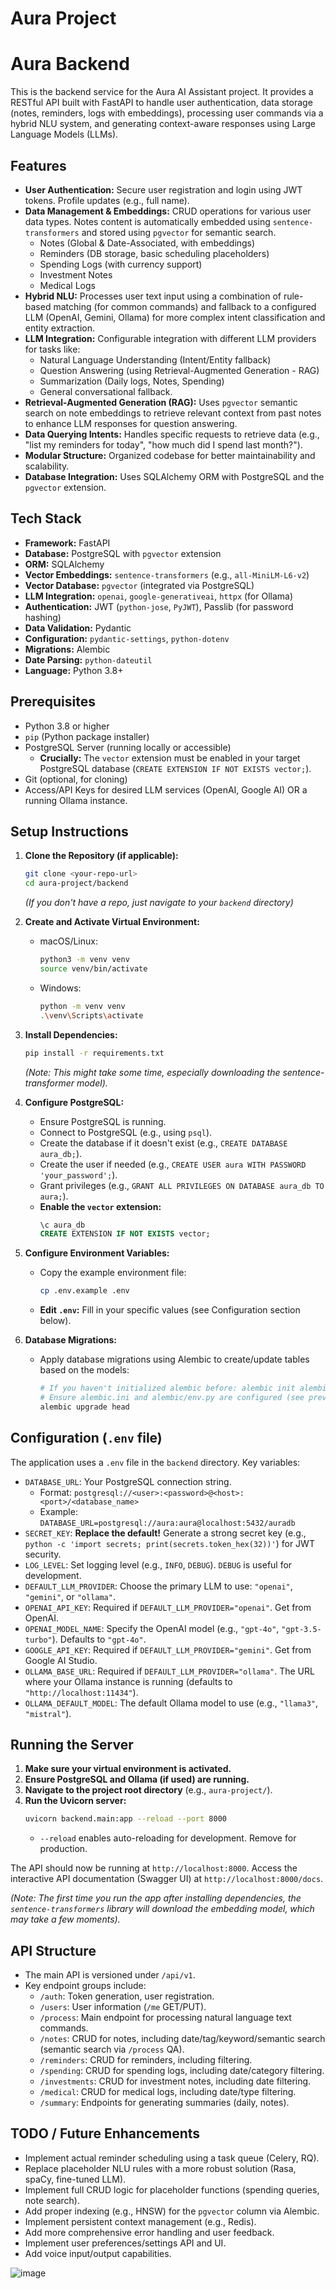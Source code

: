 # Aura Project

# Aura Backend

This is the backend service for the Aura AI Assistant project. It provides a RESTful API built with FastAPI to handle user authentication, data storage (notes, reminders, logs with embeddings), processing user commands via a hybrid NLU system, and generating context-aware responses using Large Language Models (LLMs).

## Features

* **User Authentication:** Secure user registration and login using JWT tokens. Profile updates (e.g., full name).
* **Data Management & Embeddings:** CRUD operations for various user data types. Notes content is automatically embedded using `sentence-transformers` and stored using `pgvector` for semantic search.
    * Notes (Global & Date-Associated, with embeddings)
    * Reminders (DB storage, basic scheduling placeholders)
    * Spending Logs (with currency support)
    * Investment Notes
    * Medical Logs
* **Hybrid NLU:** Processes user text input using a combination of rule-based matching (for common commands) and fallback to a configured LLM (OpenAI, Gemini, Ollama) for more complex intent classification and entity extraction.
* **LLM Integration:** Configurable integration with different LLM providers for tasks like:
    * Natural Language Understanding (Intent/Entity fallback)
    * Question Answering (using Retrieval-Augmented Generation - RAG)
    * Summarization (Daily logs, Notes, Spending)
    * General conversational fallback.
* **Retrieval-Augmented Generation (RAG):** Uses `pgvector` semantic search on note embeddings to retrieve relevant context from past notes to enhance LLM responses for question answering.
* **Data Querying Intents:** Handles specific requests to retrieve data (e.g., "list my reminders for today", "how much did I spend last month?").
* **Modular Structure:** Organized codebase for better maintainability and scalability.
* **Database Integration:** Uses SQLAlchemy ORM with PostgreSQL and the `pgvector` extension.

## Tech Stack

* **Framework:** FastAPI
* **Database:** PostgreSQL with `pgvector` extension
* **ORM:** SQLAlchemy
* **Vector Embeddings:** `sentence-transformers` (e.g., `all-MiniLM-L6-v2`)
* **Vector Database:** `pgvector` (integrated via PostgreSQL)
* **LLM Integration:** `openai`, `google-generativeai`, `httpx` (for Ollama)
* **Authentication:** JWT (`python-jose`, `PyJWT`), Passlib (for password hashing)
* **Data Validation:** Pydantic
* **Configuration:** `pydantic-settings`, `python-dotenv`
* **Migrations:** Alembic
* **Date Parsing:** `python-dateutil`
* **Language:** Python 3.8+

## Prerequisites

* Python 3.8 or higher
* `pip` (Python package installer)
* PostgreSQL Server (running locally or accessible)
    * **Crucially:** The `vector` extension must be enabled in your target PostgreSQL database (`CREATE EXTENSION IF NOT EXISTS vector;`).
* Git (optional, for cloning)
* Access/API Keys for desired LLM services (OpenAI, Google AI) OR a running Ollama instance.

## Setup Instructions

1.  **Clone the Repository (if applicable):**
    ```bash
    git clone <your-repo-url>
    cd aura-project/backend
    ```
    *(If you don't have a repo, just navigate to your `backend` directory)*

2.  **Create and Activate Virtual Environment:**
    * macOS/Linux:
        ```bash
        python3 -m venv venv
        source venv/bin/activate
        ```
    * Windows:
        ```bash
        python -m venv venv
        .\venv\Scripts\activate
        ```

3.  **Install Dependencies:**
    ```bash
    pip install -r requirements.txt
    ```
    *(Note: This might take some time, especially downloading the sentence-transformer model).*

4.  **Configure PostgreSQL:**
    * Ensure PostgreSQL is running.
    * Connect to PostgreSQL (e.g., using `psql`).
    * Create the database if it doesn't exist (e.g., `CREATE DATABASE aura_db;`).
    * Create the user if needed (e.g., `CREATE USER aura WITH PASSWORD 'your_password';`).
    * Grant privileges (e.g., `GRANT ALL PRIVILEGES ON DATABASE aura_db TO aura;`).
    * **Enable the `vector` extension:**
        ```sql
        \c aura_db
        CREATE EXTENSION IF NOT EXISTS vector;
        ```

5.  **Configure Environment Variables:**
    * Copy the example environment file:
        ```bash
        cp .env.example .env
        ```
    * **Edit `.env`:** Fill in your specific values (see Configuration section below).

6.  **Database Migrations:**
    * Apply database migrations using Alembic to create/update tables based on the models:
        ```bash
        # If you haven't initialized alembic before: alembic init alembic
        # Ensure alembic.ini and alembic/env.py are configured (see previous instructions)
        alembic upgrade head
        ```

## Configuration (`.env` file)

The application uses a `.env` file in the `backend` directory. Key variables:

* `DATABASE_URL`: Your PostgreSQL connection string.
    * Format: `postgresql://<user>:<password>@<host>:<port>/<database_name>`
    * Example: `DATABASE_URL=postgresql://aura:aura@localhost:5432/auradb`
* `SECRET_KEY`: **Replace the default!** Generate a strong secret key (e.g., `python -c 'import secrets; print(secrets.token_hex(32))'`) for JWT security.
* `LOG_LEVEL`: Set logging level (e.g., `INFO`, `DEBUG`). `DEBUG` is useful for development.
* `DEFAULT_LLM_PROVIDER`: Choose the primary LLM to use: `"openai"`, `"gemini"`, or `"ollama"`.
* `OPENAI_API_KEY`: Required if `DEFAULT_LLM_PROVIDER="openai"`. Get from OpenAI.
* `OPENAI_MODEL_NAME`: Specify the OpenAI model (e.g., `"gpt-4o"`, `"gpt-3.5-turbo"`). Defaults to `"gpt-4o"`.
* `GOOGLE_API_KEY`: Required if `DEFAULT_LLM_PROVIDER="gemini"`. Get from Google AI Studio.
* `OLLAMA_BASE_URL`: Required if `DEFAULT_LLM_PROVIDER="ollama"`. The URL where your Ollama instance is running (defaults to `"http://localhost:11434"`).
* `OLLAMA_DEFAULT_MODEL`: The default Ollama model to use (e.g., `"llama3"`, `"mistral"`).

## Running the Server

1.  **Make sure your virtual environment is activated.**
2.  **Ensure PostgreSQL and Ollama (if used) are running.**
3.  **Navigate to the project root directory** (e.g., `aura-project/`).
4.  **Run the Uvicorn server:**
    ```bash
    uvicorn backend.main:app --reload --port 8000
    ```
    * `--reload` enables auto-reloading for development. Remove for production.

The API should now be running at `http://localhost:8000`. Access the interactive API documentation (Swagger UI) at `http://localhost:8000/docs`.

*(Note: The first time you run the app after installing dependencies, the `sentence-transformers` library will download the embedding model, which may take a few moments).*

## API Structure

* The main API is versioned under `/api/v1`.
* Key endpoint groups include:
    * `/auth`: Token generation, user registration.
    * `/users`: User information (`/me` GET/PUT).
    * `/process`: Main endpoint for processing natural language text commands.
    * `/notes`: CRUD for notes, including date/tag/keyword/semantic search (semantic search via `/process` QA).
    * `/reminders`: CRUD for reminders, including filtering.
    * `/spending`: CRUD for spending logs, including date/category filtering.
    * `/investments`: CRUD for investment notes, including date filtering.
    * `/medical`: CRUD for medical logs, including date/type filtering.
    * `/summary`: Endpoints for generating summaries (daily, notes).

## TODO / Future Enhancements

* Implement actual reminder scheduling using a task queue (Celery, RQ).
* Replace placeholder NLU rules with a more robust solution (Rasa, spaCy, fine-tuned LLM).
* Implement full CRUD logic for placeholder functions (spending queries, note search).
* Add proper indexing (e.g., HNSW) for the `pgvector` column via Alembic.
* Implement persistent context management (e.g., Redis).
* Add more comprehensive error handling and user feedback.
* Implement user preferences/settings API and UI.
* Add voice input/output capabilities.

![image](https://github.com/user-attachments/assets/6b8b1936-90f3-4698-af54-e6cac8c040a7)

